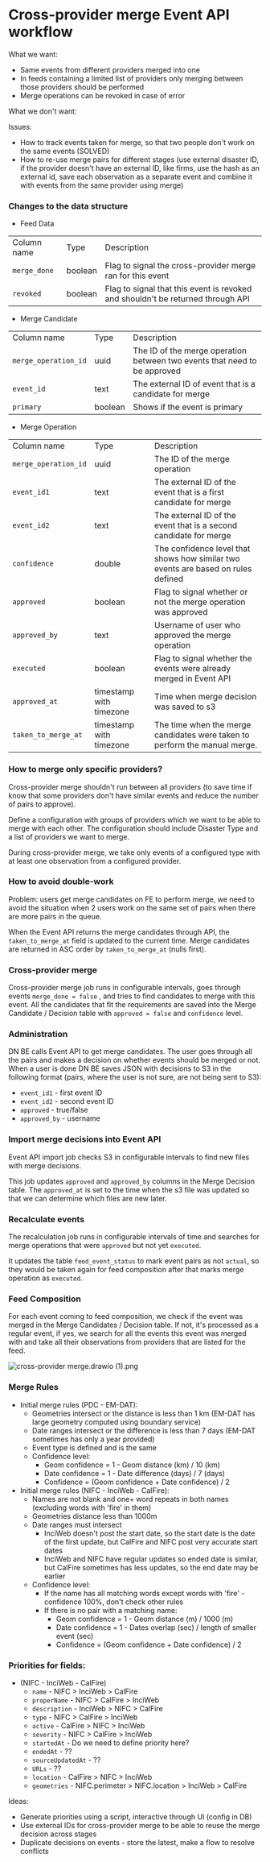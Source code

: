 # Cross-provider merge Event API workflow

What we want:
* Same events from different providers merged into one
* In feeds containing a limited list of providers only merging between those providers should be performed
* Merge operations can be revoked in case of error

What we don't want:

Issues:
* How to track events taken for merge, so that two people don't work on the same events (SOLVED)
* How to re-use merge pairs for different stages (use external disaster ID, if the provider doesn't have an external ID, like firms, use the hash as an external id, save each observation as a separate event and combine it with events from the same provider using merge)

### Changes to the data structure
* Feed Data

|     |     |     |
| --- | --- | --- |
| Column name | Type | Description |
| `merge_done` | boolean | Flag to signal the cross-provider merge ran for this event |
| `revoked` | boolean | Flag to signal that this event is revoked and shouldn't be returned through API |
* Merge Candidate

|     |     |     |
| --- | --- | --- |
| Column name | Type | Description |
| `merge_operation_id` | uuid | The ID of the merge operation between two events that need to be approved |
| `event_id` | text | The external ID of event that is a candidate for merge |
| `primary` | boolean | Shows if the event is primary  |
* Merge Operation

|     |     |     |
| --- | --- | --- |
| Column name | Type | Description |
| `merge_operation_id` | uuid | The ID of the merge operation |
| `event_id1` | text | The external ID of the event that is a first candidate for merge |
| `event_id2` | text | The external ID of the event that is a second candidate for merge |
| `confidence` | double | The confidence level that shows how similar two events are based on rules defined |
| `approved` | boolean | Flag to signal whether or not the merge operation was approved |
| `approved_by` | text | Username of user who approved the merge operation |
| `executed` | boolean | Flag to signal whether the events were already merged in Event API |
| `approved_at` | timestamp with timezone | Time when merge decision was saved to s3 |
| `taken_to_merge_at` | timestamp with timezone | The time when the merge candidates were taken to perform the manual merge. |

### How to merge only specific providers?

Cross-provider merge shouldn't run between all providers (to save time if know that some providers don't have similar events and reduce the number of pairs to approve).

Define a configuration with groups of providers which we want to be able to merge with each other.  The configuration should include Disaster Type and a list of providers we want to merge.

During cross-provider merge, we take only events of a configured type with at least one observation from a configured provider.

### How to avoid double-work

Problem: users get merge candidates on FE to perform merge, we need to avoid the situation when 2 users work on the same set of pairs when there are more pairs in the queue.

When the Event API returns the merge candidates through API, the `taken_to_merge_at` field is updated to the current time. Merge candidates are returned in ASC order by `taken_to_merge_at` (nulls first).

### Cross-provider merge

Cross-provider merge job runs in configurable intervals, goes through events `merge_done = false` , and tries to find candidates to merge with this event. All the candidates that fit the requirements are saved into the Merge Candidate / Decision table with `approved = false` and `confidence` level.

### Administration

DN BE calls Event API to get merge candidates. The user goes through all the pairs and makes a decision on whether events should be merged or not. When a user is done DN BE saves JSON with decisions to S3 in the following format (pairs, where the user is not sure, are not being sent to S3):
* `event_id1` - first event ID
* `event_id2` - second event ID
* `approved` - true/false
* `approved_by` - username

### Import merge decisions into Event API

Event API import job checks S3 in configurable intervals to find new files with merge decisions. 

This job updates `approved` and `approved_by` columns in the Merge Decision table. The `approved_at` is set to the time when the s3 file was updated so that we can determine which files are new later.

### Recalculate events

The recalculation job runs in configurable intervals of time and searches for merge operations that were `approved` but not yet `executed`. 

It updates the table `feed_event_status` to mark event pairs as not `actual`, so they would be taken again for feed composition after that marks merge operation as `executed`.

### Feed Composition

For each event coming to feed composition, we check if the event was merged in the Merge Candidates / Decision table. If not, it's processed as a regular event, if yes, we search for all the events this event was merged with and take all their observations from providers that are listed for the feed. 

![cross-provider merge.drawio (1).png](https://kontur.fibery.io/api/files/841f8e8f-d38f-4fcd-976a-b713b329183e#width=1041&height=1061 "")

### Merge Rules
* Initial merge rules (PDC - EM-DAT):
  * Geometries intersect or the distance is less than 1 km (EM-DAT has large geometry computed using boundary service)
  * Date ranges intersect or the difference is less than 7 days (EM-DAT sometimes has only a year provided)
  * Event type is defined and is the same
  * Confidence level:
    * Geom confidence = 1 - Geom distance (km) / 10 (km) 
    * Date confidence = 1 - Date difference (days) / 7 (days)
    * Confidence = (Geom confidence + Date confidence) / 2
* Initial merge rules (NIFC - InciWeb - CalFire):
  * Names are not blank and one+ word repeats in both names (excluding words with 'fire' in them)
  * Geometries distance less than 1000m
  * Date ranges must intersect
    * InciWeb doesn't post the start date, so the start date is the date of the first update, but CalFire and NIFC post very accurate start dates
    * InciWeb and NIFC have regular updates so ended date is similar, but CalFire sometimes has less updates, so the end date may be earlier
  * Confidence level:
    * If the name has all matching words except words with 'fire' - confidence 100%, don't check other rules
    * If there is no pair with a matching name:
      * Geom confidence = 1 - Geom distance (m) / 1000 (m)
      * Date confidence = 1 - Dates overlap (sec) / length of smaller event (sec)
      * Confidence = (Geom confidence + Date confidence) / 2

### Priorities for fields:
* (NIFC - InciWeb - CalFire)
  * `name` - NIFC > InciWeb > CalFire
  * `properName` - NIFC > CalFire > InciWeb
  * `description` - InciWeb > NIFC > CalFire
  * `type` -  NIFC > CalFire > InciWeb
  * `active` - CalFire > NIFC > InciWeb
  * `severity` - NIFC > CalFire > InciWeb
  * `startedAt` - Do we need to define priority here?
  * `endedAt` - ??
  * `sourceUpdatedAt` - ??
  * `URLs` - ??
  * `location` - CalFire > NIFC > InciWeb
  * `geometries` - NIFC.perimeter > NIFC.location > InciWeb > CalFire

Ideas:
* Generate priorities using a script, interactive through UI (config in DB)
* Use external IDs for cross-provider merge to be able to reuse the merge decision across stages
* Duplicate decisions on events - store the latest, make a flow to resolve conflicts

